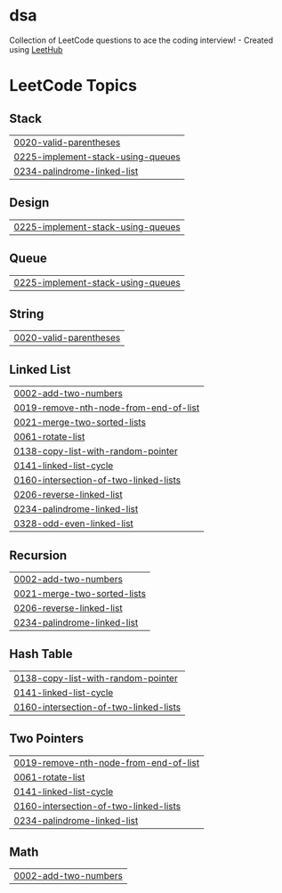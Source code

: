 # dsa
Collection of LeetCode questions to ace the coding interview! - Created using [LeetHub](https://github.com/QasimWani/LeetHub)

<!---LeetCode Topics Start-->
# LeetCode Topics
## Stack
|  |
| ------- |
| [0020-valid-parentheses](https://github.com/pratham15541/dsa/tree/master/0020-valid-parentheses) |
| [0225-implement-stack-using-queues](https://github.com/pratham15541/dsa/tree/master/0225-implement-stack-using-queues) |
| [0234-palindrome-linked-list](https://github.com/pratham15541/dsa/tree/master/0234-palindrome-linked-list) |
## Design
|  |
| ------- |
| [0225-implement-stack-using-queues](https://github.com/pratham15541/dsa/tree/master/0225-implement-stack-using-queues) |
## Queue
|  |
| ------- |
| [0225-implement-stack-using-queues](https://github.com/pratham15541/dsa/tree/master/0225-implement-stack-using-queues) |
## String
|  |
| ------- |
| [0020-valid-parentheses](https://github.com/pratham15541/dsa/tree/master/0020-valid-parentheses) |
## Linked List
|  |
| ------- |
| [0002-add-two-numbers](https://github.com/pratham15541/dsa/tree/master/0002-add-two-numbers) |
| [0019-remove-nth-node-from-end-of-list](https://github.com/pratham15541/dsa/tree/master/0019-remove-nth-node-from-end-of-list) |
| [0021-merge-two-sorted-lists](https://github.com/pratham15541/dsa/tree/master/0021-merge-two-sorted-lists) |
| [0061-rotate-list](https://github.com/pratham15541/dsa/tree/master/0061-rotate-list) |
| [0138-copy-list-with-random-pointer](https://github.com/pratham15541/dsa/tree/master/0138-copy-list-with-random-pointer) |
| [0141-linked-list-cycle](https://github.com/pratham15541/dsa/tree/master/0141-linked-list-cycle) |
| [0160-intersection-of-two-linked-lists](https://github.com/pratham15541/dsa/tree/master/0160-intersection-of-two-linked-lists) |
| [0206-reverse-linked-list](https://github.com/pratham15541/dsa/tree/master/0206-reverse-linked-list) |
| [0234-palindrome-linked-list](https://github.com/pratham15541/dsa/tree/master/0234-palindrome-linked-list) |
| [0328-odd-even-linked-list](https://github.com/pratham15541/dsa/tree/master/0328-odd-even-linked-list) |
## Recursion
|  |
| ------- |
| [0002-add-two-numbers](https://github.com/pratham15541/dsa/tree/master/0002-add-two-numbers) |
| [0021-merge-two-sorted-lists](https://github.com/pratham15541/dsa/tree/master/0021-merge-two-sorted-lists) |
| [0206-reverse-linked-list](https://github.com/pratham15541/dsa/tree/master/0206-reverse-linked-list) |
| [0234-palindrome-linked-list](https://github.com/pratham15541/dsa/tree/master/0234-palindrome-linked-list) |
## Hash Table
|  |
| ------- |
| [0138-copy-list-with-random-pointer](https://github.com/pratham15541/dsa/tree/master/0138-copy-list-with-random-pointer) |
| [0141-linked-list-cycle](https://github.com/pratham15541/dsa/tree/master/0141-linked-list-cycle) |
| [0160-intersection-of-two-linked-lists](https://github.com/pratham15541/dsa/tree/master/0160-intersection-of-two-linked-lists) |
## Two Pointers
|  |
| ------- |
| [0019-remove-nth-node-from-end-of-list](https://github.com/pratham15541/dsa/tree/master/0019-remove-nth-node-from-end-of-list) |
| [0061-rotate-list](https://github.com/pratham15541/dsa/tree/master/0061-rotate-list) |
| [0141-linked-list-cycle](https://github.com/pratham15541/dsa/tree/master/0141-linked-list-cycle) |
| [0160-intersection-of-two-linked-lists](https://github.com/pratham15541/dsa/tree/master/0160-intersection-of-two-linked-lists) |
| [0234-palindrome-linked-list](https://github.com/pratham15541/dsa/tree/master/0234-palindrome-linked-list) |
## Math
|  |
| ------- |
| [0002-add-two-numbers](https://github.com/pratham15541/dsa/tree/master/0002-add-two-numbers) |
<!---LeetCode Topics End-->